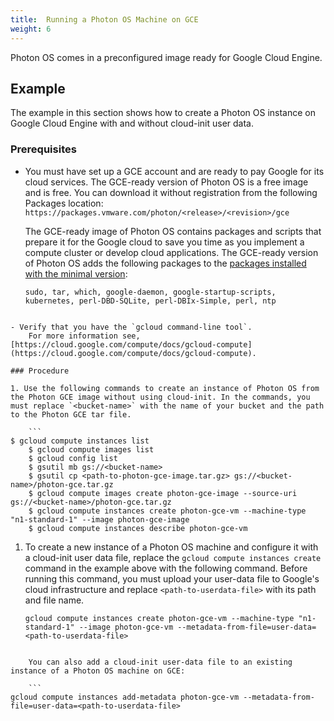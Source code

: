 ```yaml
---
title:  Running a Photon OS Machine on GCE
weight: 6
---
```


Photon OS comes in a preconfigured image ready for Google Cloud Engine. 

## Example 

The example in this section shows how to create a Photon OS instance on Google Cloud Engine with and without cloud-init user data.

### Prerequisites 

- You must have set up a GCE account and are ready to pay Google for its cloud services. The GCE-ready version of Photon OS is a free image and is free. You can download it without registration from the following Packages location: `https://packages.vmware.com/photon/<release>/<revision>/gce`

    The GCE-ready image of Photon OS contains packages and scripts that prepare it for the Google cloud to save you time as you implement a compute cluster or develop cloud applications. The GCE-ready version of Photon OS adds the following packages to the [packages installed with the minimal version](https://github.com/vmware/photon/blob/master/common/data/packages_minimal.json): 
	
    ```
    sudo, tar, which, google-daemon, google-startup-scripts, 
	kubernetes, perl-DBD-SQLite, perl-DBIx-Simple, perl, ntp
```

- Verify that you have the `gcloud command-line tool`. 
    For more information see,  [https://cloud.google.com/compute/docs/gcloud-compute](https://cloud.google.com/compute/docs/gcloud-compute).

### Procedure 

1. Use the following commands to create an instance of Photon OS from the Photon GCE image without using cloud-init. In the commands, you must replace `<bucket-name>` with the name of your bucket and the path to the Photon GCE tar file. 
	
    ```
$ gcloud compute instances list
	$ gcloud compute images list
	$ gcloud config list
	$ gsutil mb gs://<bucket-name>
	$ gsutil cp <path-to-photon-gce-image.tar.gz> gs://<bucket-name>/photon-gce.tar.gz
	$ gcloud compute images create photon-gce-image --source-uri gs://<bucket-name>/photon-gce.tar.gz 
	$ gcloud compute instances create photon-gce-vm --machine-type "n1-standard-1" --image photon-gce-image
	$ gcloud compute instances describe photon-gce-vm
```
	 
1. To create a new instance of a Photon OS machine and configure it with a cloud-init user data file, replace the `gcloud compute instances create` command in the example above with the following command. Before running this command, you must upload your user-data file to Google's cloud infrastructure and replace `<path-to-userdata-file>` with its path and file name. 

    ```
    gcloud compute instances create photon-gce-vm --machine-type "n1-standard-1" --image photon-gce-vm --metadata-from-file=user-data=<path-to-userdata-file>
```
     
    You can also add a cloud-init user-data file to an existing instance of a Photon OS machine on GCE: 
	
    ```
gcloud compute instances add-metadata photon-gce-vm --metadata-from-file=user-data=<path-to-userdata-file>
```
